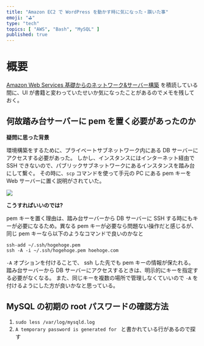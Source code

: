 ```yaml
---
title: "Amazon EC2 で WordPress を動かす時に気になった・躓いた事"
emoji: "⛳"
type: "tech"
topics: [ "AWS", "Bash", "MySQL" ]
published: true
---
```


# 概要

[Amazon Web Services 基礎からのネットワーク&サーバー構築](www.amazon.co.jp/dp/4822237443) を積読している間に、UI が書籍と変わっていたせいか気になったことがあるのでメモを残しておく。

## 何故踏み台サーバーに pem を置く必要があったのか

**疑問に思った背景**

環境構築をするために、プライベートサブネットワーク内にある DB サーバーにアクセスする必要があった。
しかし、インスタンスにはインターネット経由で SSH できないので、パブリックサブネットワークにあるインスタンスを踏み台にして繋ぐ。
その時に、`scp` コマンドを使って手元の PC にある pem キーを Web サーバーに置く説明がされていた。

![](https://storage.googleapis.com/zenn-user-upload/890xb1xp0hfty7hbmmellz7ddhcz)

**こうすればいいのでは?**

pem キーを置く理由は、踏み台サーバーから DB サーバーに SSH する時にもキーが必要になるため。異なる pem キーが必要なら問題ない操作だと感じるが、同じ pem キーなら以下のようなコマンドで良いのかなと

```shell script
ssh-add ~/.ssh/hogehoge.pem
ssh -A -i ~/.ssh/hogehoge.pem hoehoge.com
```

`-A` オプションを付けることで、 ssh した先でも pem キーの情報が保たれる。踏み台サーバーから DB サーバーにアクセスするときは、明示的にキーを指定する必要がなくなる。
また、同じキーを複数の場所で管理しなくていいので `-A` を付けるようにした方が良いかなと思っている。

## MySQL の初期の root パスワードの確認方法

1. `sudo less /var/log/mysqld.log`
2. `A temporary password is generated for ` と書かれている行があるので探す
